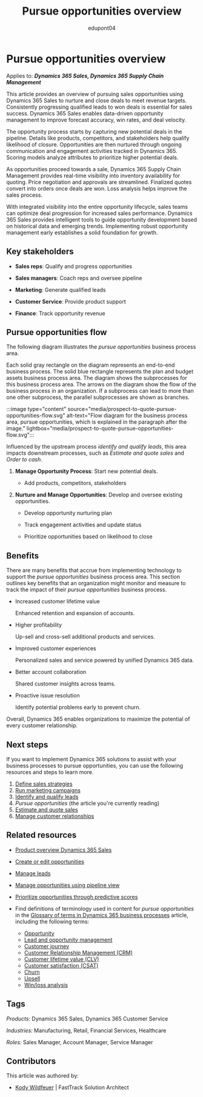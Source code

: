 ﻿---
title: Pursue opportunities overview
description: Learn how you can use Dynamics 365 products to support the organization's business processes to pursue opportunities.
ms.date: 10/31/2023
ms.topic: conceptual
author: edupont04
ms.author: kowildfe
---

# Pursue opportunities overview

Applies to: ***Dynamics 365 Sales, Dynamics 365 Supply Chain Management***

This article provides an overview of pursuing sales opportunities using Dynamics 365 Sales to nurture and close deals to meet revenue targets. Consistently progressing qualified leads to won deals is essential for sales success. Dynamics 365 Sales enables data-driven opportunity management to improve forecast accuracy, win rates, and deal velocity.

The opportunity process starts by capturing new potential deals in the pipeline. Details like products, competitors, and stakeholders help qualify likelihood of closure. Opportunities are then nurtured through ongoing communication and engagement activities tracked in Dynamics 365. Scoring models analyze attributes to prioritize higher potential deals.

As opportunities proceed towards a sale, Dynamics 365 Supply Chain Management provides real-time visibility into inventory availability for quoting. Price negotiation and approvals are streamlined. Finalized quotes convert into orders once deals are won. Loss analysis helps improve the sales process.

With integrated visibility into the entire opportunity lifecycle, sales teams can optimize deal progression for increased sales performance. Dynamics 365 Sales provides intelligent tools to guide opportunity development based on historical data and emerging trends. Implementing robust opportunity management early establishes a solid foundation for growth.

## Key stakeholders

- **Sales reps**: Qualify and progress opportunities

- **Sales managers**: Coach reps and oversee pipeline

- **Marketing**: Generate qualified leads

- **Customer Service**: Provide product support

- **Finance**: Track opportunity revenue


## Pursue opportunities flow

The following diagram illustrates the *pursue opportunities* business process area.

Each solid gray rectangle on the diagram represents an end-to-end business process. The solid blue rectangle represents the plan and budget assets business process area. The diagram shows the subprocesses for this business process area. The arrows on the diagram show the flow of the business process in an organization. If a subprocess can lead to more than one other subprocess, the parallel subprocesses are shown as branches.

:::image type="content" source="media/prospect-to-quote-pursue-opportunities-flow.svg" alt-text="Flow diagram for the business process area, pursue opportunities, which is explained in the paragraph after the image." lightbox="media/prospect-to-quote-pursue-opportunities-flow.svg":::

Influenced by the upstream process *identify and qualify leads*, this area impacts downstream processes, such as *Estimate and quote sales* and *Order to cash*.

1. **Manage Opportunity Process**: Start new potential deals.

    - Add products, competitors, stakeholders

2. **Nurture and Manage Opportunities**: Develop and oversee existing opportunities.

    - Develop opportunity nurturing plan

    - Track engagement activities and update status

    - Prioritize opportunities based on likelihood to close

## Benefits

There are many benefits that accrue from implementing technology to support the *pursue opportunities* business process area. This section outlines key benefits that an organization might monitor and measure to track the impact of their *pursue opportunities* business process.

- Increased customer lifetime value

  Enhanced retention and expansion of accounts.

- Higher profitability

  Up-sell and cross-sell additional products and services.

- Improved customer experiences

  Personalized sales and service powered by unified Dynamics 365 data.

- Better account collaboration

  Shared customer insights across teams.

- Proactive issue resolution

  Identify potential problems early to prevent churn.

Overall, Dynamics 365 enables organizations to maximize the potential of every customer relationship.

## Next steps

If you want to implement Dynamics 365 solutions to assist with your business processes to pursue opportunities, you can use the following resources and steps to learn more.  

1. [Define sales strategies](prospect-to-quote-define-sales-strategy-overview.md)  
2. [Run marketing campaigns](prospect-to-quote-run-marketing-campaigns-overview.md)  
3. [Identify and qualify leads](prospect-to-quote-identify-qualify-leads.md)  
4. *Pursue opportunities*  (the article you're currently reading)  
5. [Estimate and quote sales](prospect-to-quote-estimate-quote-sales-overview.md)   
6. [Manage customer relationships](prospect-to-quote-manage-customer-relationships.md)  

## Related resources 

- [Product overview Dynamics 365 Sales](https://dynamics.microsoft.com/sales)  
- [Create or edit opportunities](/dynamics365/sales/create-edit-opportunity-sales)  
- [Manage leads](/dynamics365/sales/lead-management-overview)
- [Manage opportunities using pipeline view](/dynamics365/sales/use-opportunity-pipeline-view)  
- [Prioritize opportunities through predictive scores](/dynamics365/sales/work-predictive-opportunity-scoring)  

- Find definitions of terminology used in content for *pursue opportunities* in the [Glossary of terms in Dynamics 365 business processes](glossary.md) article, including the following terms:

  - [Opportunity](glossary.md#opportunity)  
  - [Lead and opportunity management](glossary.md#lead-and-opportunity-management)  
  - [Customer journey](glossary.md#customer-journey)  
  - [Customer Relationship Management (CRM)](glossary.md#customer-relationship-management-crm)  
  - [Customer lifetime value (CLV)](glossary.md#customer-lifetime-value-clv)  
  - [Customer satisfaction (CSAT)](glossary.md#customer-satisfaction-csat)  
  - [Churn](glossary.md#churn)  
  - [Upsell](glossary.md#upsell)  
  - [Win/loss analysis](glossary.md#winloss-analysis)  

## Tags

*Products:* Dynamics 365 Sales, Dynamics 365 Customer Service

*Industries:* Manufacturing, Retail, Financial Services, Healthcare

*Roles:* Sales Manager, Account Manager, Service Manager

## Contributors 

This article was authored by:

- [Kody Wildfeuer]( https://www.linkedin.com/in/kody-wildfeuer/)  \| FastTrack Solution Architect
